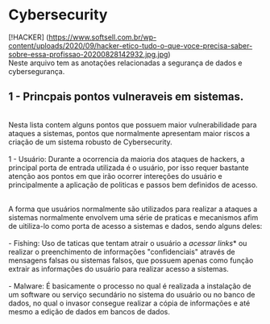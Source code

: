 # Cybersecurity
[!HACKER] (https://www.softsell.com.br/wp-content/uploads/2020/09/hacker-etico-tudo-o-que-voce-precisa-saber-sobre-essa-profissao-20200828142932.jpg.jpg)
<br> Neste arquivo tem as anotações relacionadas a segurança de dados e cybersegurança. <br>

## 1 - Princpais pontos vulneraveis em sistemas.

<br> Nesta lista contem alguns pontos que possuem maior vulnerabilidade para ataques a sistemas, pontos que normalmente apresentam maior riscos a criação de um sistema robusto de Cybersecurity. <br>
<br> 1 - Usuário: Durante a ocorrencia da maioria dos ataques de hackers, a principal porta de entrada utilizada é o usuário, por isso requer bastante atenção aos pontos em que irão ocorrer intereções do usuário e principalmente a aplicação de politicas e passos bem definidos de acesso. <br>

<br> A forma que usuários normalmente são utilizados para realizar a ataques a sistemas normalmente envolvem uma série de praticas e mecanismos afim de uitiliza-lo como porta de acesso a sistemas e dados, sendo alguns deles: <br>
<br> -  Fishing: Uso de taticas que tentam atrair o usuário a *acessar links** ou realizar o preenchimento de informações "confidenciais" através de mensagens falsas ou sistemas falsos, que possuem apenas como função extrair as informações do usuário para realizar acesso a sistemas. <br>
<br> -  Malware: É basicamente o processo no qual é realizada  a instalação de um software ou serviço secundário no sistema do usuário ou no banco de dados, no qual o invasor consegue realizar a cópia de informações e até mesmo a edição de dados em bancos de dados. <br>
